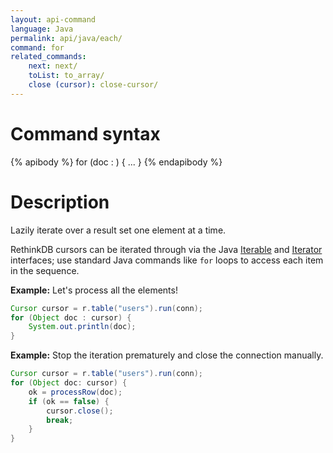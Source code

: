 ```yaml
---
layout: api-command
language: Java
permalink: api/java/each/
command: for
related_commands:
    next: next/
    toList: to_array/
    close (cursor): close-cursor/
---
```


# Command syntax #

{% apibody %}
for (doc : <Cursor>) { ... }
{% endapibody %}

# Description #

Lazily iterate over a result set one element at a time.

RethinkDB cursors can be iterated through via the Java [Iterable][i1] and [Iterator][i2] interfaces; use standard Java commands like `for` loops to access each item in the sequence.

[i1]: https://docs.oracle.com/javase/8/docs/api/java/lang/Iterable.html
[i2]: https://docs.oracle.com/javase/8/docs/api/java/util/Iterator.html


__Example:__ Let's process all the elements!

```java
Cursor cursor = r.table("users").run(conn);
for (Object doc : cursor) {
    System.out.println(doc);
}
```

__Example:__ Stop the iteration prematurely and close the connection manually.

```java
Cursor cursor = r.table("users").run(conn);
for (Object doc: cursor) {
    ok = processRow(doc);
    if (ok == false) {
        cursor.close();
        break;
    }
}
```
